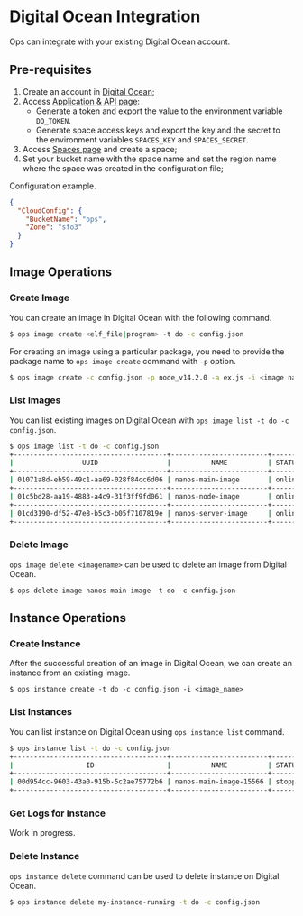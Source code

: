 # Digital Ocean Integration

Ops can integrate with your existing Digital Ocean account.

## Pre-requisites

1. Create an account in [Digital Ocean](https://cloud.digitalocean.com/);
2. Access [Application & API page](https://cloud.digitalocean.com/account/api/tokens):
   - Generate a token and export the value to the environment variable `DO_TOKEN`.
   - Generate space access keys and export the key and the secret to the environment variables `SPACES_KEY` and `SPACES_SECRET`.
3. Access [Spaces page](https://cloud.digitalocean.com/spaces) and create a space;
4. Set your bucket name with the space name and set the region name where the space was created in the configuration file;

Configuration example.

```json
{
  "CloudConfig": {
    "BucketName": "ops",
    "Zone": "sfo3"
  }
}
```

## Image Operations

### Create Image

You can create an image in Digital Ocean with the following command.

```sh
$ ops image create <elf_file|program> -t do -c config.json
```

For creating an image using a particular package, you need to provide the package name to `ops image create` command with `-p` option.

```sh
$ ops image create -c config.json -p node_v14.2.0 -a ex.js -i <image name> -t do -c config.json
```

### List Images

You can list existing images on Digital Ocean with `ops image list -t do -c config.json`.

```sh
$ ops image list -t do -c config.json
+--------------------------------------+------------------------+--------+---------+------------------+
|                 UUID                 |          NAME          | STATUS |  SIZE   |    CREATEDAT     |
+--------------------------------------+------------------------+--------+---------+------------------+
| 01071a8d-eb59-49c1-aa69-028f84cc6d06 | nanos-main-image       | online | 10.0 GB | 3 days ago       |
+--------------------------------------+------------------------+--------+---------+------------------+
| 01c5bd28-aa19-4883-a4c9-31f3ff9fd061 | nanos-node-image       | online | 10.0 GB | 1 month ago      |
+--------------------------------------+------------------------+--------+---------+------------------+
| 01cd3190-df52-47e8-b5c3-b05f7107819e | nanos-server-image     | online | 10.0 GB | 1 year ago       |
+--------------------------------------+------------------------+--------+---------+------------------+
```

### Delete Image

`ops image delete <imagename>` can be used to delete an image from Digital Ocean.

```
$ ops delete image nanos-main-image -t do -c config.json
```

## Instance Operations

### Create Instance

After the successful creation of an image in Digital Ocean, we can create an instance from an existing image.

```
$ ops instance create -t do -c config.json -i <image_name>
```

### List Instances

You can list instance on Digital Ocean using `ops instance list` command.

```sh
$ ops instance list -t do -c config.json
+--------------------------------------+------------------------+---------+-------------+-----------------------------------------+
|                  ID                  |          NAME          | STATUS  | PRIVATE IPS |               PUBLIC IPS                |
+--------------------------------------+------------------------+---------+-------------+-----------------------------------------+
| 00d954cc-9603-43a0-915b-5c2ae75772b6 | nanos-main-image-15566 | stopped | 10.8.3.63   | 209.151.144.166                         |
+--------------------------------------+------------------------+---------+-------------+-----------------------------------------+
```

### Get Logs for Instance

Work in progress.

### Delete Instance

`ops instance delete` command can be used to delete instance on Digital Ocean.

```sh
$ ops instance delete my-instance-running -t do -c config.json
```
